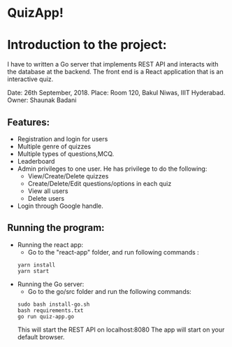 # QuizApp!

# Introduction to the project:
I have to written a Go server that implements REST API and interacts with the database at the backend. The front end is a React application that is an interactive quiz.

Date: 26th September, 2018.
Place: Room 120, Bakul Niwas, IIIT Hyderabad.
Owner: Shaunak Badani

## Features:
- Registration and login for users
- Multiple genre of quizzes
- Multiple types of questions,MCQ.
- Leaderboard
- Admin privileges to one user. He has privilege to do the following:
    - View/Create/Delete quizzes
    - Create/Delete/Edit questions/options in each quiz
    - View all users
    - Delete users
- Login through Google handle.

## Running the program:
- Running the react app:
	- Go to the "react-app" folder, and run following commands :
    ```
    yarn install
    yarn start
    ```
- Running the Go server:
    - Go to the go/src folder and run the following commands:
    ```
    sudo bash install-go.sh
	bash requirements.txt
	go run quiz-app.go
    ```
    This will start the REST API on localhost:8080
The app will start on your default browser.